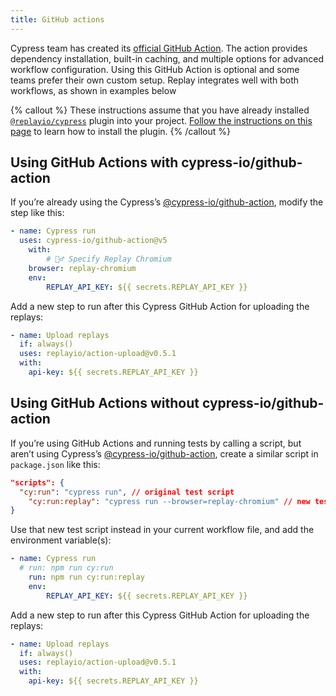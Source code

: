 ```yaml
---
title: GitHub actions
---
```


Cypress team has created its [official GitHub Action](https://github.com/cypress-io/github-action). The action provides dependency installation, built-in caching, and multiple options for advanced workflow configuration. Using this GitHub Action is optional and some teams prefer their own custom setup. Replay integrates well with both workflows, as shown in examples below

{% callout %}
These instructions assume that you have already installed [`@replayio/cypress`](https://www.npmjs.com/package/@replayio/cypress) plugin into your project. [Follow the instructions on this page](/test-suites/cypress/installation) to learn how to install the plugin.
{% /callout %}

## Using GitHub Actions with cypress-io/github-action

If you’re already using the Cypress’s [@cypress-io/github-action](https://github.com/cypress-io/github-action), modify the step like this:

```yaml
- name: Cypress run
  uses: cypress-io/github-action@v5
	with:
		# 🙋‍♂️ Specify Replay Chromium
    browser: replay-chromium
	env:
		REPLAY_API_KEY: ${{ secrets.REPLAY_API_KEY }}
```

Add a new step to run after this Cypress GitHub Action for uploading the replays:

```yaml
- name: Upload replays
  if: always()
  uses: replayio/action-upload@v0.5.1
  with:
    api-key: ${{ secrets.REPLAY_API_KEY }}
```

## Using GitHub Actions without cypress-io/github-action

If you’re using GitHub Actions and running tests by calling a script, but aren’t using Cypress’s [@cypress-io/github-action](https://github.com/cypress-io/github-action), create a similar script in `package.json` like this:

```json
"scripts": {
  "cy:run": "cypress run", // original test script
	"cy:run:replay": "cypress run --browser=replay-chromium" // new test script
}
```

Use that new test script instead in your current workflow file, and add the environment variable(s):

```yaml
- name: Cypress run
  # run: npm run cy:run 
	run: npm run cy:run:replay
	env:
		REPLAY_API_KEY: ${{ secrets.REPLAY_API_KEY }}
```

Add a new step to run after this Cypress GitHub Action for uploading the replays:

```yaml
- name: Upload replays
  if: always()
  uses: replayio/action-upload@v0.5.1
  with:
    api-key: ${{ secrets.REPLAY_API_KEY }}
```